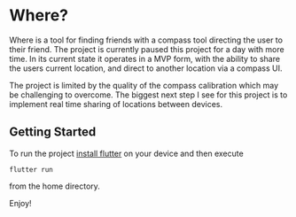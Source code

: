 # Where?

Where is a tool for finding friends with a compass tool directing the user to their friend. The project is currently paused this project for a day with more time. In its current state it operates in a MVP form, with the ability to share the users current location, and direct to another location via a compass UI.

The project is limited by the quality of the compass calibration which may be challenging to overcome. The biggest next step I see for this project is to implement real time sharing of locations between devices.

## Getting Started

To run the project [install flutter](https://docs.flutter.dev/get-started/install) on your device and then execute

```flutter run```

from the home directory.

Enjoy!
